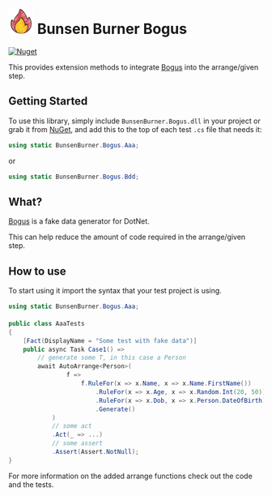 ﻿# ![](https://raw.githubusercontent.com/bmazzarol/Bunsen-Burner/main/fire-icon-small.png) Bunsen Burner Bogus

[![Nuget](https://img.shields.io/nuget/v/BunsenBurner.Bogus)](https://www.nuget.org/packages/BunsenBurner.Bogus/)

This provides extension methods to
integrate [Bogus](https://github.com/bchavez/Bogus) into the arrange/given
step.

## Getting Started

To use this library, simply include `BunsenBurner.Bogus.dll` in your
project
or grab
it from [NuGet](https://www.nuget.org/packages/BunsenBurner.Bogus/), and add
this to the top of each test `.cs` file
that needs it:

```C#
using static BunsenBurner.Bogus.Aaa;
```

or

```C#
using static BunsenBurner.Bogus.Bdd;
```

## What?

[Bogus](https://github.com/bchavez/Bogus) is a fake data generator for DotNet.

This can help reduce the amount of code required in the arrange/given step.

## How to use

To start using it import the syntax that your test project is using.

```c#
using static BunsenBurner.Bogus.Aaa;

public class AaaTests
{
    [Fact(DisplayName = "Some test with fake data")]
    public async Task Case1() =>
        // generate some T, in this case a Person
        await AutoArrange<Person>(
                f =>
                    f.RuleFor(x => x.Name, x => x.Name.FirstName())
                        .RuleFor(x => x.Age, x => x.Random.Int(20, 50))
                        .RuleFor(x => x.Dob, x => x.Person.DateOfBirth)
                        .Generate()
            )
            // some act
            .Act(_ => ...)
            // some assert
            .Assert(Assert.NotNull);
}
```

For more information on the added arrange functions check out the code and the
tests.
